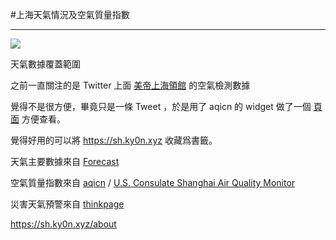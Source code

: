 #上海天氣情況及空氣質量指數

-----

![](https://o3ziuzht9.qnssl.com/shanghai-weather-with-aqi-pic.png)

天氣數據覆蓋範圍


之前一直關注的是 Twitter 上面 [美帝上海領館](https://twitter.com/CGShanghaiAir) 的空氣檢測數據

覺得不是很方便，畢竟只是一條 Tweet ，於是用了 aqicn 的 widget 做了一個 [頁面](https://sh.ky0n.xyz/aqi) 方便查看。

覺得好用的可以將 https://sh.ky0n.xyz 收藏爲書籤。

天氣主要數據來自 [Forecast](https://forecast.io/)

空氣質量指數來自 [aqicn](https://aqicn.org) / [U.S. Consulate Shanghai Air Quality Monitor](http://shanghai.usembassy-china.org.cn/airmonitor.html)

災害天氣預警來自 [thinkpage](https://www.thinkpage.cn/)

https://sh.ky0n.xyz/about